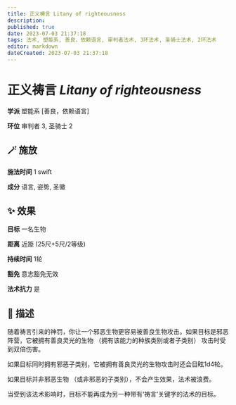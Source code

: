 ```yaml
---
title: 正义祷言 Litany of righteousness
description: 
published: true
date: 2023-07-03 21:37:18
tags: 法术, 塑能系, 善良，依赖语言, 审判者法术, 3环法术, 圣骑士法术, 2环法术
editor: markdown
dateCreated: 2023-07-03 21:37:18
---
```


# **正义祷言** *Litany of righteousness*

**学派** 塑能系 \[善良，依赖语言\] 

**环位** 审判者 3, 圣骑士 2

## 🪄 施放

**施法时间** 1 swift

**成分** 语言, 姿势, 圣徽

## ✨ 效果 

**目标** 一名生物 

**距离** 近距 (25尺+5尺/2等级)  

**持续时间** 1轮 

**豁免** 意志豁免无效

**法术抗力** 是

## 📖 描述

随着祷言引来的神罚，你让一个邪恶生物更容易被善良生物攻击。如果目标是邪恶阵营，它被拥有善良灵光的生物 （拥有该能力的种族类别或者子类别） 攻击时受到双倍伤害。

如果目标同时拥有邪恶子类别，它被拥有善良灵光的生物攻击时还会目眩1d4轮。

如果目标并非邪恶生物 （或非邪恶的子类别），不会产生效果，法术被浪费。

当受到该法术影响时，目标不能再成为另一种带有‘祷言’关键字的法术的目标。
    